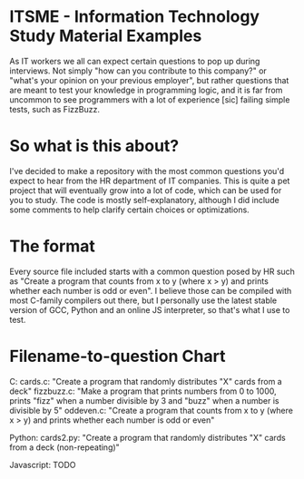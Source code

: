 # ITSME - Information Technology Study Material Examples

As IT workers we all can expect certain questions to pop up during interviews. Not simply "how can you contribute to this company?" or "what's your opinion on your previous employer", but rather questions that are meant to test your knowledge in programming logic, and it is far from uncommon to see programmers with a lot of experience [sic] failing simple tests, such as FizzBuzz.

# So what is this about?

I've decided to make a repository with the most common questions you'd expect to hear from the HR department of IT companies. This is quite a pet project that will eventually grow into a lot of code, which can be used for you to study. The code is mostly self-explanatory, although I did include some comments to help clarify certain choices or optimizations.

# The format

Every source file included starts with a common question posed by HR such as "Create a program that counts from x to y (where x > y) and prints whether each number is odd or even". I believe those can be compiled with most C-family compilers out there, but I personally use the latest stable version of GCC, Python and an online JS interpreter, so that's what I use to test.

# Filename-to-question Chart
C:
cards.c: "Create a program that randomly distributes "X" cards from a deck"
fizzbuzz.c: "Make a program that prints numbers from 0 to 1000, prints "fizz" when a number divisible by 3 and "buzz" when a number is divisible by 5"
oddeven.c: "Create a program that counts from x to y (where x > y) and prints whether each number is odd or even"

Python:
cards2.py: "Create a program that randomly distributes "X" cards from a deck (non-repeating)"

Javascript:
TODO
